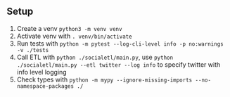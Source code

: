 ## Setup

1. Create a venv `python3 -m venv venv`
2. Activate venv with `. venv/bin/activate`
3. Run tests with `python -m pytest --log-cli-level info -p no:warnings -v ./tests`
4. Call ETL with `python ./socialetl/main.py`, use `python ./socialetl/main.py --etl twitter --log info` to specify twitter with info level logging
5. Check types with `python -m mypy --ignore-missing-imports --no-namespace-packages ./`
